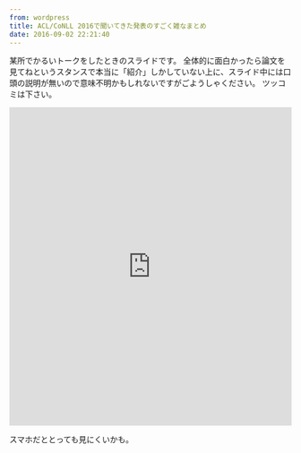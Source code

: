 ```yaml
---
from: wordpress
title: ACL/CoNLL 2016で聞いてきた発表のすごく雑なまとめ
date: 2016-09-02 22:21:40
---
```


某所でかるいトークをしたときのスライドです。
全体的に面白かったら論文を見てねというスタンスで本当に「紹介」しかしていない上に、スライド中には口頭の説明が無いので意味不明かもしれないですがごようしゃください。
ツッコミは下さい。

<!--more-->

<iframe src="https://docs.google.com/presentation/d/1Z6wZiTbbsxZ-5o4g7cDRWIFifbTQFu_WWruTDIaUN_U/embed?start=false&loop=false&delayms=3000" frameborder="0" width="960" height="569" allowfullscreen="true" mozallowfullscreen="true" webkitallowfullscreen="true" style="max-width: 100%;"></iframe>

スマホだととっても見にくいかも。
